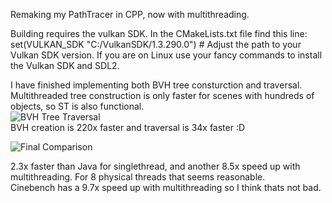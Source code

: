 Remaking my PathTracer in CPP, now with multithreading.  
  
Building requires the vulkan SDK. In the CMakeLists.txt file find this line:
set(VULKAN_SDK "C:/VulkanSDK/1.3.290.0")  # Adjust the path to your Vulkan SDK version.
If you are on Linux use your fancy commands to install the Vulkan SDK and SDL2.
  
I have finished implementing both BVH tree consturction and traversal. Multithreaded tree construction is only faster for scenes with hundreds of objects, so ST is also functional.  
![BVH Tree Traversal](https://github.com/user-attachments/assets/e06606b0-830a-4ddc-aae1-cfbb3a9738b1)  
BVH creation is 220x faster and traversal is 34x faster :D
  
![Final Comparison](https://github.com/user-attachments/assets/3e9d3384-3d5c-4127-9571-634cd8c5d133)  

2.3x faster than Java for singlethread, and another 8.5x speed up with multithreading. For 8 physical threads that seems reasonable.  
Cinebench has a 9.7x speed up with multithreading so I think thats not bad.
